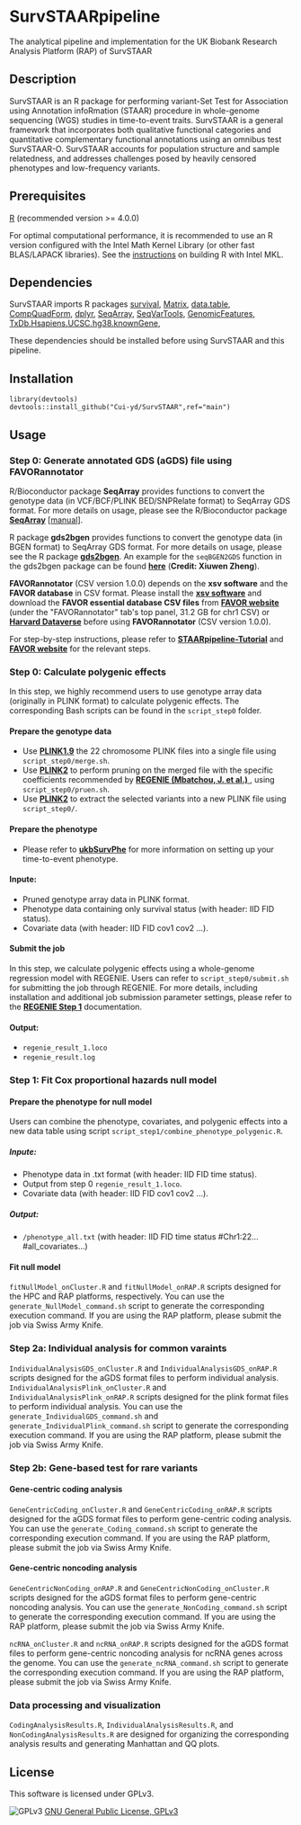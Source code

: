 # SurvSTAARpipeline
The analytical pipeline and implementation for the UK Biobank Research Analysis Platform (RAP) of SurvSTAAR


## Description
SurvSTAAR is an R package for performing variant-Set Test for Association using Annotation infoRmation (STAAR) procedure in whole-genome sequencing (WGS) studies in time-to-event traits. 
SurvSTAAR is a general framework that incorporates both qualitative functional categories and quantitative complementary functional annotations using an omnibus test SurvSTAAR-O. 
SurvSTAAR accounts for population structure and sample relatedness, and addresses challenges posed by heavily censored phenotypes and low-frequency variants.



## Prerequisites
<a href="https://www.r-project.org">R</a> (recommended version >= 4.0.0)

For optimal computational performance, it is recommended to use an R version configured with the Intel Math Kernel Library 
(or other fast BLAS/LAPACK libraries). See the <a href="https://software.intel.com/en-us/articles/using-intel-mkl-with-r">instructions</a> on building R with Intel MKL.


## Dependencies

SurvSTAAR imports R packages 
<a href="https://cran.r-project.org/web/packages/survival/index.html">survival</a>,
<a href="https://cran.r-project.org/web/packages/Matrix/index.html">Matrix</a>, 
<a href="https://cran.r-project.org/web/packages/data.table/index.html">data.table</a>,
<a href="https://cran.r-project.org/web/packages/CompQuadForm/index.html">CompQuadForm</a>,
<a href="https://cran.r-project.org/web/packages/dplyr/index.html">dplyr</a>,
<a href="https://bioconductor.org/packages/release/bioc/html/SeqArray.html">SeqArray</a>,
<a href="https://bioconductor.org/packages/release/bioc/html/SeqVarTools.html">SeqVarTools</a>,
<a href="https://bioconductor.org/packages/release/bioc/html/GenomicFeatures.html">GenomicFeatures</a>,
<a href="https://bioconductor.org/packages/release/data/annotation/html/TxDb.Hsapiens.UCSC.hg38.knownGene.html">TxDb.Hsapiens.UCSC.hg38.knownGene</a>,
 
These dependencies should be installed before using SurvSTAAR and this pipeline.


## Installation
```
library(devtools)
devtools::install_github("Cui-yd/SurvSTAAR",ref="main")
```

## Usage

### Step 0: Generate annotated GDS (aGDS) file using FAVORannotator

R/Bioconductor package **SeqArray** provides functions to convert the genotype data (in VCF/BCF/PLINK BED/SNPRelate format) to SeqArray GDS format. For more details on usage, please see the R/Bioconductor package <a href="https://bioconductor.org/packages/release/bioc/html/SeqArray.html">**SeqArray**</a> [<a href="https://www.bioconductor.org/packages/devel/bioc/manuals/SeqArray/man/SeqArray.pdf">manual</a>].

R package **gds2bgen** provides functions to convert the genotype data (in BGEN format) to SeqArray GDS format. For more details on usage, please see the R package <a href="https://github.com/zhengxwen/gds2bgen">**gds2bgen**</a>. An example for the `seqBGEN2GDS` function in the gds2bgen package can be found <a href="https://github.com/zhengxwen/gds2bgen#examples">**here**</a> (**Credit: Xiuwen Zheng**).

**FAVORannotator** (CSV version 1.0.0) depends on the **xsv software** and the **FAVOR database** in CSV format. Please install the <a href="https://github.com/BurntSushi/xsv">**xsv software**</a> and download the **FAVOR essential database CSV files** from <a href="http://favor.genohub.org">**FAVOR website**</a> (under the "FAVORannotator" tab's top panel, 31.2 GB for chr1 CSV) or <a href="https://doi.org/10.7910/DVN/1VGTJI">**Harvard Dataverse**</a> before using **FAVORannotator** (CSV version 1.0.0).

For step-by-step instructions, please refer to <a href="https://github.com/xihaoli/STAARpipeline-Tutorial">**STAARpipeline-Tutorial**</a> and <a href="http://favor.genohub.org">**FAVOR website**</a> for the relevant steps.


### Step 0: Calculate polygenic effects

In this step, we highly recommend users to use genotype array data (originally in PLINK format) to calculate polygenic effects. The corresponding Bash scripts can be found in the `script_step0` folder.

#### Prepare the genotype data
- Use <a href="https://www.cog-genomics.org/plink/">**PLINK1.9**</a> the 22 chromosome PLINK files into a single file using `script_step0/merge.sh`.
- Use <a href="https://www.cog-genomics.org/plink/2.0/">**PLINK2**</a> to perform pruning on the merged file with the specific coefficients recommended by <a href="https://www.nature.com/articles/s41588-021-00870-7"> **REGENIE (Mbatchou, J. et al.)** </a>, using `script_step0/pruen.sh`.
- Use <a href="https://www.cog-genomics.org/plink/2.0/">**PLINK2**</a> to extract the selected variants into a new PLINK file using `script_step0/`.
#### Prepare the phenotype
- Please refer to <a href="https://github.com/Cui-yd/ukbSurvPhe">**ukbSurvPhe**</a> for more information on setting up your time-to-event phenotype.
#### Inpute:
- Pruned genotype array data in PLINK format.
- Phenotype data containing only survival status (with header: IID FID status).
- Covariate data (with header: IID FID cov1 cov2 ...).
#### Submit the job
In this step, we calculate polygenic effects using a whole-genome regression model with REGENIE. Users can refer to `script_step0/submit.sh` for submitting the job through REGENIE. For more details, including installation and additional job submission parameter settings, please refer to the <a href="https://rgcgithub.github.io/regenie/overview/#step-1-whole-genome-model">**REGENIE Step 1**</a> documentation.
#### Output:
- `regenie_result_1.loco`
- `regenie_result.log`

### Step 1: Fit Cox proportional hazards null model

#### Prepare the phenotype for null model
Users can combine the phenotype, covariates, and polygenic effects into a new data table using script `script_step1/combine_phenotype_polygenic.R`.
##### Inpute:
- Phenotype data in .txt format (with header: IID FID time status).
- Output from step 0 `regenie_result_1.loco`.
- Covariate data (with header: IID FID cov1 cov2 ...).
##### Output:
- `/phenotype_all.txt` (with header: IID FID time status #Chr1:22... #all_covariates...)
  
#### Fit null model
`fitNullModel_onCluster.R` and `fitNullModel_onRAP.R` scripts designed for the HPC and RAP platforms, respectively. 
You can use the `generate_NullModel_command.sh` script to generate the corresponding execution command. 
If you are using the RAP platform, please submit the job via Swiss Army Knife.


### Step 2a: Individual analysis for common varaints

`IndividualAnalysisGDS_onCluster.R` and `IndividualAnalysisGDS_onRAP.R` scripts designed for the aGDS format files to perform individual analysis.
`IndividualAnalysisPlink_onCluster.R` and `IndividualAnalysisPlink_onRAP.R` scripts designed for the plink format files to perform individual analysis.
You can use the `generate_IndividualGDS_command.sh` and `generate_IndividualPlink_command.sh` script to generate the corresponding execution command. 
If you are using the RAP platform, please submit the job via Swiss Army Knife.



### Step 2b: Gene-based test for rare variants

#### Gene-centric coding analysis
`GeneCentricCoding_onCluster.R` and `GeneCentricCoding_onRAP.R` scripts designed for the aGDS format files to perform gene-centric coding analysis.
You can use the `generate_Coding_command.sh` script to generate the corresponding execution command. 
If you are using the RAP platform, please submit the job via Swiss Army Knife.

#### Gene-centric noncoding analysis
`GeneCentricNonCoding_onRAP.R` and `GeneCentricNonCoding_onCluster.R` scripts designed for the aGDS format files to perform gene-centric noncoding analysis.
You can use the `generate_NonCoding_command.sh` script to generate the corresponding execution command. 
If you are using the RAP platform, please submit the job via Swiss Army Knife.

`ncRNA_onCluster.R` and `ncRNA_onRAP.R` scripts designed for the aGDS format files to perform gene-centric noncoding analysis for ncRNA genes across the genome.
You can use the `generate_ncRNA_command.sh` script to generate the corresponding execution command. 
If you are using the RAP platform, please submit the job via Swiss Army Knife.


### Data processing and visualization
`CodingAnalysisResults.R`, `IndividualAnalysisResults.R`, and `NonCodingAnalysisResults.R` are designed for organizing the corresponding analysis results and generating Manhattan and QQ plots.



## License
This software is licensed under GPLv3.

![GPLv3](http://www.gnu.org/graphics/gplv3-127x51.png)
[GNU General Public License, GPLv3](http://www.gnu.org/copyleft/gpl.html)
